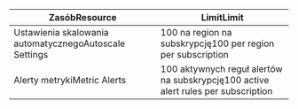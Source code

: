 
| <span data-ttu-id="1d669-101">Zasób</span><span class="sxs-lookup"><span data-stu-id="1d669-101">Resource</span></span> | <span data-ttu-id="1d669-102">Limit</span><span class="sxs-lookup"><span data-stu-id="1d669-102">Limit</span></span> |
| --- | --- |
| <span data-ttu-id="1d669-103">Ustawienia skalowania automatycznego</span><span class="sxs-lookup"><span data-stu-id="1d669-103">Autoscale Settings</span></span> |<span data-ttu-id="1d669-104">100 na region na subskrypcję</span><span class="sxs-lookup"><span data-stu-id="1d669-104">100 per region per subscription</span></span> |
| <span data-ttu-id="1d669-105">Alerty metryki</span><span class="sxs-lookup"><span data-stu-id="1d669-105">Metric Alerts</span></span> |<span data-ttu-id="1d669-106">100 aktywnych reguł alertów na subskrypcję</span><span class="sxs-lookup"><span data-stu-id="1d669-106">100 active alert rules per subscription</span></span> |

